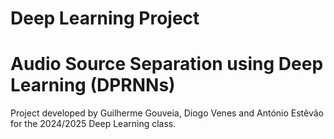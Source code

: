 # Deep Learning Project
# Audio Source Separation using Deep Learning (DPRNNs)

Project developed by Guilherme Gouveia, Diogo Venes and António Estêvão for the 2024/2025 Deep Learning class.

